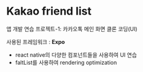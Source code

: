 # Kakao friend list

앱 개발 연습 프로젝트-1: 카카오톡 메인 화면 클론 코딩(UI)

사용된 프레임워크 : **Expo**

- react native의 다양한 컴포넌트들을 사용하여 UI 연습
- faltList를 사용하여 rendering optimization
